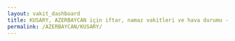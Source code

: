 ```yaml
---
layout: vakit_dashboard
title: KUSARY, AZERBAYCAN için iftar, namaz vakitleri ve hava durumu - ilçe/eyalet seç
permalink: /AZERBAYCAN/KUSARY/
---
```


<script type="text/javascript">
  var GLOBAL_COUNTRY = 'AZERBAYCAN';
  var GLOBAL_CITY = 'KUSARY';
  var GLOBAL_STATE = '';
  var lat = 72;
  var lon = 21;
</script>
